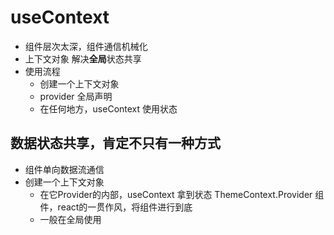 # useContext

- 组件层次太深，组件通信机械化
- 上下文对象 解决**全局**状态共享
- 使用流程
    - 创建一个上下文对象
    - provider 全局声明
    - 在任何地方，useContext 使用状态


## 数据状态共享，肯定不只有一种方式
- 组件单向数据流通信
- 创建一个上下文对象
    - 在它Provider的内部，useContext 拿到状态
    ThemeContext.Provider 组件，react的一贯作风，将组件进行到底
    - 一般在全局使用
























